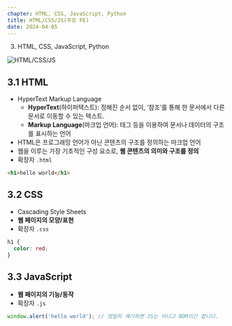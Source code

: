 ```yaml
---
chapter: HTML, CSS, JavaScript, Python
title: HTML/CSS/JS(주로 FE)
date: 2024-04-05
---
```


3. HTML, CSS, JavaScript, Python

![HTML/CSS/JS](/images/basecamp-network/chapter03-1-1.gif)

## 3.1 HTML

- HyperText Markup Language
  - **HyperText**(하이퍼텍스트): 정해진 순서 없이, ‘참조’를 통해 한 문서에서 다른 문서로 이동할 수 있는 텍스트.
  - **Markup Language**(마크업 언어): 태그 등을 이용하여 문서나 데이터의 구조를 표시하는 언어
- HTML은 프로그래밍 언어가 아닌 콘텐츠의 구조를 정의하는 마크업 언어
- 웹을 이루는 가장 기초적인 구성 요소로, **웹 콘텐츠의 의미와 구조를 정의**
- 확장자 `.html`

```html
<h1>hello world</h1>
```

## 3.2 CSS

- Cascading Style Sheets
- **웹 페이지의 모양/표현**
- 확장자 `.css`

```css
h1 {
  color: red;
}
```

## 3.3 JavaScript

- **웹 페이지의 기능/동작**
- 확장자 `.js`

```jsx
window.alert('hello world'); // 엄밀히 얘기하면 JS는 아니고 BOM이긴 합니다.
```
